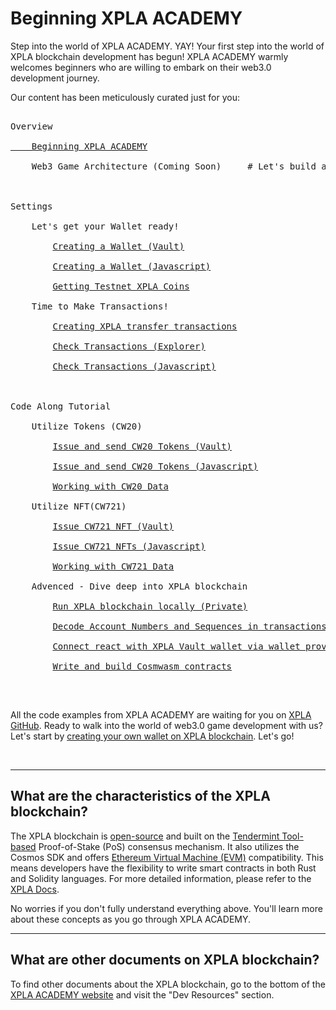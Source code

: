 # Beginning XPLA ACADEMY

Step into the world of XPLA ACADEMY. YAY! Your first step into the world of XPLA blockchain development has begun! XPLA ACADEMY warmly welcomes beginners who are willing to embark on their web3.0 development journey. 

Our content has been meticulously curated just for you:

<pre>

Overview
<br/><a href="/docs/overview/intro">&nbsp;&nbsp;&nbsp;&nbsp;Beginning XPLA ACADEMY</a>
<br/>&nbsp;&nbsp;&nbsp;&nbsp;Web3 Game Architecture (Coming Soon)     # Let's build a web3 game from scratch together
<br/>
<br/>Settings
<br/>&nbsp;&nbsp;&nbsp;&nbsp;Let's get your Wallet ready!
<br/>&nbsp;&nbsp;&nbsp;&nbsp;&nbsp;&nbsp;&nbsp;&nbsp;<a href="https://xpladev.github.io/academy/docs/settings/create-wallet/create-wallet-with-vault">Creating a Wallet (Vault)</a>
<br/>&nbsp;&nbsp;&nbsp;&nbsp;&nbsp;&nbsp;&nbsp;&nbsp;<a href="https://xpladev.github.io/academy/docs/settings/create-wallet/create-wallet-with-js">Creating a Wallet (Javascript)</a>
<br/>&nbsp;&nbsp;&nbsp;&nbsp;&nbsp;&nbsp;&nbsp;&nbsp;<a href="https://xpladev.github.io/academy/docs/settings/create-wallet/get-testnet-xpla">Getting Testnet XPLA Coins</a>
<br/>&nbsp;&nbsp;&nbsp;&nbsp;Time to Make Transactions!
<br/>&nbsp;&nbsp;&nbsp;&nbsp;&nbsp;&nbsp;&nbsp;&nbsp;<a href="https://xpladev.github.io/academy/docs/settings/create-testnet-transaction/send-tx">Creating XPLA transfer transactions</a>
<br/>&nbsp;&nbsp;&nbsp;&nbsp;&nbsp;&nbsp;&nbsp;&nbsp;<a href="https://xpladev.github.io/academy/docs/settings/create-testnet-transaction/check-tx-in-explorer">Check Transactions (Explorer)</a>
<br/>&nbsp;&nbsp;&nbsp;&nbsp;&nbsp;&nbsp;&nbsp;&nbsp;<a href="https://xpladev.github.io/academy/docs/settings/create-testnet-transaction/send-query">Check Transactions (Javascript)</a>
<br/>
<br/>Code Along Tutorial
<br/>&nbsp;&nbsp;&nbsp;&nbsp;Utilize Tokens (CW20)
<br/>&nbsp;&nbsp;&nbsp;&nbsp;&nbsp;&nbsp;&nbsp;&nbsp;<a href="https://xpladev.github.io/academy/docs/tutorial/make-cw20/make-cw20-with-vault">Issue and send CW20 Tokens (Vault)</a>
<br/>&nbsp;&nbsp;&nbsp;&nbsp;&nbsp;&nbsp;&nbsp;&nbsp;<a href="https://xpladev.github.io/academy/docs/tutorial/make-cw20/make-cw20-with-js">Issue and send CW20 Tokens (Javascript)</a>
<br/>&nbsp;&nbsp;&nbsp;&nbsp;&nbsp;&nbsp;&nbsp;&nbsp;<a href="https://xpladev.github.io/academy/docs/tutorial/make-cw20/query-cw20">Working with CW20 Data</a>
<br/>&nbsp;&nbsp;&nbsp;&nbsp;Utilize NFT(CW721)
<br/>&nbsp;&nbsp;&nbsp;&nbsp;&nbsp;&nbsp;&nbsp;&nbsp;<a href="https://xpladev.github.io/academy/docs/tutorial/make-cw721/make-nft-vault">Issue CW721 NFT (Vault)</a>
<br/>&nbsp;&nbsp;&nbsp;&nbsp;&nbsp;&nbsp;&nbsp;&nbsp;<a href="https://xpladev.github.io/academy/docs/tutorial/make-cw721/make-nft-js">Issue CW721 NFTs (Javascript)</a>
<br/>&nbsp;&nbsp;&nbsp;&nbsp;&nbsp;&nbsp;&nbsp;&nbsp;<a href="https://xpladev.github.io/academy/docs/tutorial/make-cw721/query-cw721">Working with CW721 Data</a>
<br/>&nbsp;&nbsp;&nbsp;&nbsp;Advenced - Dive deep into XPLA blockchain
<br/>&nbsp;&nbsp;&nbsp;&nbsp;&nbsp;&nbsp;&nbsp;&nbsp;<a href="https://xpladev.github.io/academy/docs/tutorial/deep-understand-xpla/local-network">Run XPLA blockchain locally (Private)</a>
<br/>&nbsp;&nbsp;&nbsp;&nbsp;&nbsp;&nbsp;&nbsp;&nbsp;<a href="https://xpladev.github.io/academy/docs/tutorial/deep-understand-xpla/account-sequence">Decode Account Numbers and Sequences in transactions</a>
<br/>&nbsp;&nbsp;&nbsp;&nbsp;&nbsp;&nbsp;&nbsp;&nbsp;<a href="https://xpladev.github.io/academy/docs/tutorial/deep-understand-xpla/walletprovider">Connect react with XPLA Vault wallet via wallet provider</a>
<br/>&nbsp;&nbsp;&nbsp;&nbsp;&nbsp;&nbsp;&nbsp;&nbsp;<a href="https://xpladev.github.io/academy/docs/tutorial/deep-understand-xpla/write-contract">Write and build Cosmwasm contracts</a>
<br/></pre>
<br />




All the code examples from XPLA ACADEMY are waiting for you on [XPLA GitHub](https://github.com/xpladev/academy/tree/main/example). Ready to walk into the world of web3.0 game development with us? Let's start by [creating your own wallet on XPLA blockchain](/docs/settings/create-wallet/create-wallet-with-vault). Let's go! 

<br/>

***
## What are the characteristics of the XPLA blockchain?

The XPLA blockchain is [open-source](https://github.com/xpladev/xpla) and built on the [Tendermint Tool-based](https://tendermint.com/) Proof-of-Stake (PoS) consensus mechanism. It also utilizes the Cosmos SDK and offers [Ethereum Virtual Machine (EVM)](https://ethereum.org/en/developers/docs/evm/) compatibility. This means developers have the flexibility to write smart contracts in both Rust and Solidity languages. For more detailed information, please refer to the [XPLA Docs](https://docs.xpla.io/docs/learn/about-xpla-chain/).

No worries if you don't fully understand everything above. You'll learn more about these concepts as you go through XPLA ACADEMY.

***

## What are other documents on XPLA blockchain?

To find other documents about the XPLA blockchain, go to the bottom of the [XPLA ACADEMY website](https://xpladev.github.io/academy/) and visit the "Dev Resources" section.

